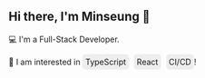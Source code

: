 ## Hi there, I'm Minseung 👋

<!--
**Minseung-Jeon/Minseung-Jeon** is a ✨ _special_ ✨ repository because its `README.md` (this file) appears on your GitHub profile.

Here are some ideas to get you started:

- 🔭 I’m currently working on ...
- 🌱 I’m currently learning ...
- 👯 I’m looking to collaborate on ...
- 🤔 I’m looking for help with ...
- 💬 Ask me about ...
- 📫 How to reach me: ...
- 😄 Pronouns: ...
- ⚡ Fun fact: ...
-->

💻 I'm a Full-Stack Developer. <br><br>
🚀 I am interested in 
<span style="background-color: #eee; padding: 5px; border-radius: 5px; margin-right: 5px;">TypeScript</span>
<span style="background-color: #eee; padding: 5px; border-radius: 5px; margin-right: 5px;">React</span>
<span style="background-color: #eee; padding: 5px; border-radius: 5px;">CI/CD</span>!
